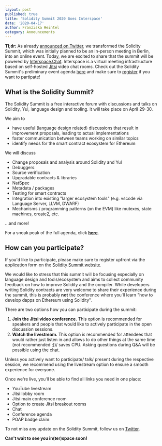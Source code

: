 ```yaml
---
layout: post
published: true
title: 'Solidity Summit 2020 Goes Interspace'
date: '2020-04-17'
author: Franziska Heintel
category: Announcements
---
```


**Tl;dr:** As already
[announced on Twitter](https://twitter.com/solidity_lang/status/1244645576735690752?s=20),
we transformed the Solidity Summit, which was initially planned to be an
in-person meeting in Berlin, into an online event. Today, we are excited to
share that the summit will be powered by
[Interspace.Chat](https://github.com/interspacechat/interspace.chat). Interspace
is a virtual meeting infrastructure based on self-hosted
[Jitsi](https://jitsi.org/) video chat rooms. Check out the Solidity Summit's
preliminary event agenda
[here](https://docs.google.com/spreadsheets/d/1ylkaTYKx9TbAifCgyH2jN9SKJKrYfzab9zzTZgSL44g/edit#gid=2065734219)
and make sure to [register](https://solidity-summit.ethereum.org/) if you want
to partipate!

## What is the Solidity Summit?

The Solidity Summit is a free interactive forum with discussions and talks on
Solidity, Yul, language design and tooling. It will take place on April 29-30.

We aim to

- have useful (language design related) discussions that result in improvement
  proposals, leading to actual implementations
- foster communication between teams working on similar topics
- identify needs for the smart contract ecosystem for Ethereum

We will discuss

- Change proposals and analysis around Solidity and Yul
- Debuggers
- Source verification
- Upgradable contracts & libraries
- NatSpec
- Metadata / packages
- Testing for smart contracts
- Integration into existing "larger ecosystem tools" (e.g. vscode via Language
  Server, LLVM, DWARF)
- Mechanisms / programming patterns (on the EVM) like mutexes, state machines,
  create2, etc.

...and more!

For a sneak peak of the full agenda, click
**[here](https://docs.google.com/spreadsheets/d/1ylkaTYKx9TbAifCgyH2jN9SKJKrYfzab9zzTZgSL44g/edit?usp=sharing)**.

## How can you participate?

If you'd like to participate, please make sure to register upfront via the
application form on the
[Solidity Summit website](https://solidity-summit.ethereum.org/).

We would like to stress that this summit will be focusing especially on language
design and tools/ecosystem and aims to collect community feedback on how to
improve Solidity and the compiler. While developers writing Solidity contracts
are very welcome to share their experience during the summit, this is probably
**not** the conference where you'll learn "how to develop dapps on Ethereum
using Solidity".

There are two options how you can participate during the summit:

1. **Join the Jitsi video conference.** This option is recommended for speakers
   and people that would like to actively participate in the open discussion
   sessions.
2. **Watch the livestream.** This option is recommended for attendees that would
   rather just listen in and allows to do other things at the same time (not
   recommended ;))/ saves CPU. Asking questions during Q&A will be possible
   using the chat.

Unless you actively want to participate/ talk/ present during the respective
session, we recommend using the livestream option to ensure a smooth experience
for everyone.

Once we're live, you'll be able to find all links you need in one place:

- YouTube livestream
- Jitsi lobby room
- Jitsi main conference room
- Option to create Jitsi breakout rooms
- Chat
- Conference agenda
- POAP badge claim

To not miss any update on the Solidity Summit, follow us on
[Twitter](https://twitter.com/solidity_lang).

**Can't wait to see you in(ter)space soon!**
